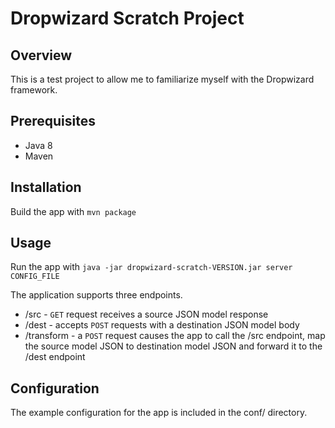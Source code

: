 # Dropwizard Scratch Project

## Overview

This is a test project to allow me to familiarize myself with the Dropwizard framework.

## Prerequisites

* Java 8
* Maven

## Installation

Build the app with `mvn package`

## Usage

Run the app with `java -jar dropwizard-scratch-VERSION.jar server CONFIG_FILE`

The application supports three endpoints.

* /src - `GET` request receives a source JSON model response
* /dest - accepts `POST` requests with a destination JSON model body
* /transform - a `POST` request causes the app to call the /src endpoint, map the source model JSON to destination model JSON and forward it to the /dest endpoint

## Configuration

The example configuration for the app is included in the conf/ directory.
